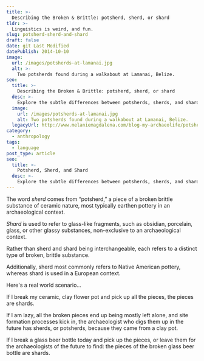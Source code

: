 ```yaml
---
title: >-
  Describing the Broken & Brittle: potsherd, sherd, or shard
tldr: >-
  Linguistics is weird, and fun.
slug: potsherd-sherd-and-shard
draft: false
date: git Last Modified
datePublish: 2014-10-10
image:
  url: /images/potsherds-at-lamanai.jpg
  alt: >-
    Two potsherds found during a walkabout at Lamanai, Belize. 
seo:
  title: >-
    Describing the Broken & Brittle: potsherd, sherd, or shard
  desc: >-
    Explore the subtle differences between potsherds, sherds, and shards, and their unique archaeological contexts.
  image:
    url: /images/potsherds-at-lamanai.jpg
    alt: Two potsherds found during a walkabout at Lamanai, Belize. 
  legacyUrl: http://www.melaniemagdalena.com/blog-my-archaeolife/potsherd-sherd-and-shard
category:
  - anthropology
tags:
  - language
post_type: article
seo:
  title: >-
    Potsherd, Sherd, and Shard
  desc: >-
    Explore the subtle differences between potsherds, sherds, and shards, and their unique archaeological contexts.
---
```


The word _sherd_ comes from “potsherd,” a piece of a broken brittle substance of ceramic nature, most typically earthen pottery in an archaeological context.

_Shard_ is used to refer to glass-like fragments, such as obsidian, porcelain, glass, or other glassy substances, non-exclusive to an archaeological context.

Rather than sherd and shard being interchangeable, each refers to a distinct type of broken, brittle substance.

Additionally, sherd most commonly refers to Native American pottery, whereas shard is used in a European context.

Here's a real world scenario...

If I break my ceramic, clay flower pot and pick up all the pieces, the pieces are shards.

If I am lazy, all the broken pieces end up being mostly left alone, and site formation processes kick in, the archaeologist who digs them up in the future has sherds, or potsherds, because they came from a clay pot.

If I break a glass beer bottle today and pick up the pieces, or leave them for the archaeologists of the future to find: the pieces of the broken glass beer bottle are shards.
